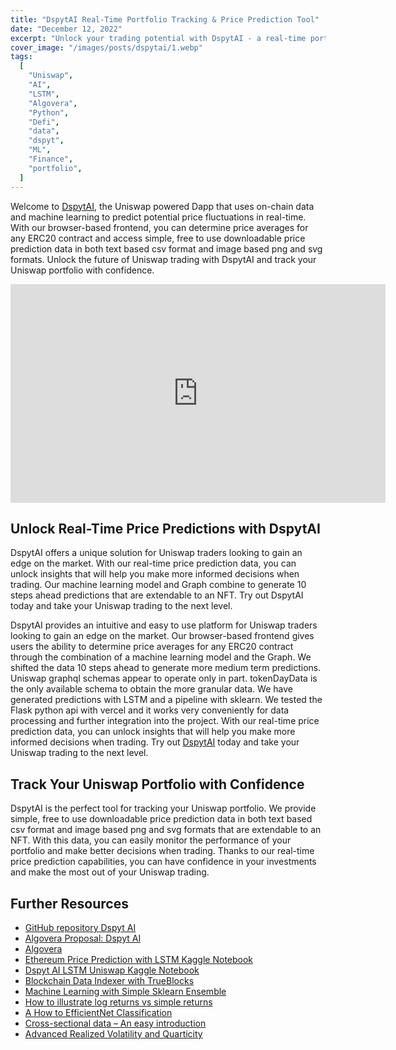 ```yaml
---
title: "DspytAI Real-Time Portfolio Tracking & Price Prediction Tool"
date: "December 12, 2022"
excerpt: "Unlock your trading potential with DspytAI - a real-time portfolio tracking & price prediction tool using ML & on-chain data. Try it now!"
cover_image: "/images/posts/dspytai/1.webp"
tags:
  [
    "Uniswap",
    "AI",
    "LSTM",
    "Algovera",
    "Python",
    "Defi",
    "data",
    "dspyt",
    "ML",
    "Finance",
    "portfolio",
  ]
---
```


Welcome to [DspytAI](https://github.com/dspytdao/dspytai), the Uniswap powered Dapp that uses on-chain data and machine learning to predict potential price fluctuations in real-time. With our browser-based frontend, you can determine price averages for any ERC20 contract and access simple, free to use downloadable price prediction data in both text based csv format and image based png and svg formats. Unlock the future of Uniswap trading with DspytAI and track your Uniswap portfolio with confidence.

<div className="flex justify-center">
    <iframe width="600" height="350" src="https://www.youtube.com/embed/71l_uD8JuTc?autoplay=1&mute=1" title="YouTube video player" frameBorder="0" allow="accelerometer; autoplay; clipboard-write; encrypted-media; gyroscope; picture-in-picture;fullscreen"></iframe>
</div>

## Unlock Real-Time Price Predictions with DspytAI

DspytAI offers a unique solution for Uniswap traders looking to gain an edge on the market. With our real-time price prediction data, you can unlock insights that will help you make more informed decisions when trading. Our machine learning model and Graph combine to generate 10 steps ahead predictions that are extendable to an NFT. Try out DspytAI today and take your Uniswap trading to the next level.

DspytAI provides an intuitive and easy to use platform for Uniswap traders looking to gain an edge on the market. Our browser-based frontend gives users the ability to determine price averages for any ERC20 contract through the combination of a machine learning model and the Graph. We shifted the data 10 steps ahead to generate more medium term predictions. Uniswap graphql schemas appear to operate only in part. tokenDayData is the only available schema to obtain the more granular data. We have generated predictions with LSTM and a pipeline with sklearn. We tested the Flask python api with vercel and it works very conveniently for data processing and further integration into the project. With our real-time price prediction data, you can unlock insights that will help you make more informed decisions when trading. Try out [DspytAI](https://github.com/dspytdao/dspytai) today and take your Uniswap trading to the next level.

## Track Your Uniswap Portfolio with Confidence

DspytAI is the perfect tool for tracking your Uniswap portfolio. We provide simple, free to use downloadable price prediction data in both text based csv format and image based png and svg formats that are extendable to an NFT. With this data, you can easily monitor the performance of your portfolio and make better decisions when trading. Thanks to our real-time price prediction capabilities, you can have confidence in your investments and make the most out of your Uniswap trading.

## Further Resources

- [GitHub repository Dspyt AI](https://github.com/dspytdao/dspytai)
- [Algovera Proposal: Dspyt AI](https://forum.algovera.ai/t/dspyt-ai-uniswap-portfolio-tracker/184/5)
- [Algovera](https://www.algovera.ai/)
- [Ethereum Price Prediction with LSTM Kaggle Notebook](https://www.kaggle.com/code/pavfedotov/ethereum-price-prediction)
- [Dspyt AI LSTM Uniswap Kaggle Notebook](https://www.kaggle.com/code/pavfedotov/dspyt-ai)
- [Blockchain Data Indexer with TrueBlocks](https://dspyt.com/blockchain-data-indexer-with-trueblocks)
- [Machine Learning with Simple Sklearn Ensemble](https://dspyt.com/machine-learning-simple-sklearn-ensemble)
- [How to illustrate log returns vs simple returns](https://dspyt.com/simple-returns-log-return-and-volatility-simple-introduction)
- [A How to EfficientNet Classification](https://dspyt.com/efficientnet-classification)
- [Cross-sectional data – An easy introduction](https://dspyt.com/cross-sectional-data-an-easy-introduction)
- [Advanced Realized Volatility and Quarticity](https://dspyt.com/advanced-realized-volatility-and-quarticity)
